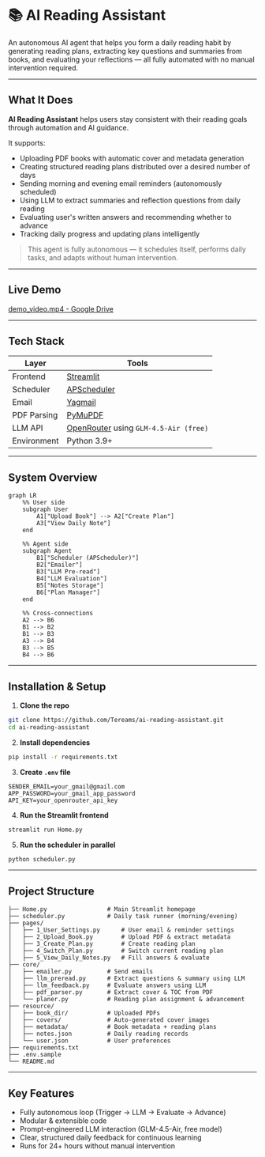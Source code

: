 # 📚 AI Reading Assistant

An autonomous AI agent that helps you form a daily reading habit by generating reading plans, extracting key questions and summaries from books, and evaluating your reflections — all fully automated with no manual intervention required.

---

## What It Does

**AI Reading Assistant** helps users stay consistent with their reading goals through automation and AI guidance.

It supports:

- Uploading PDF books with automatic cover and metadata generation
- Creating structured reading plans distributed over a desired number of days
- Sending morning and evening email reminders (autonomously scheduled)
- Using LLM to extract summaries and reflection questions from daily reading
- Evaluating user's written answers and recommending whether to advance
- Tracking daily progress and updating plans intelligently

> This agent is fully autonomous — it schedules itself, performs daily tasks, and adapts without human intervention.

---

## Live Demo

[demo_video.mp4 - Google Drive](https://drive.google.com/file/d/1N1Q_dT-fG5Be3ZM4QAyRwKlFT8gI0H3L/view?usp=sharing)

---

## Tech Stack

| Layer       | Tools                                                          |
| ----------- | -------------------------------------------------------------- |
| Frontend    | [Streamlit](https://streamlit.io)                              |
| Scheduler   | [APScheduler](https://apscheduler.readthedocs.io)              |
| Email       | [Yagmail](https://github.com/kootenpv/yagmail)                 |
| PDF Parsing | [PyMuPDF](https://github.com/pymupdf/PyMuPDF)                  |
| LLM API     | [OpenRouter](https://openrouter.ai) using `GLM-4.5-Air (free)` |
| Environment | Python 3.9+                                                    |

---

## System Overview

```mermaid
graph LR
    %% User side
    subgraph User
        A1["Upload Book"] --> A2["Create Plan"]
        A3["View Daily Note"]
    end

    %% Agent side
    subgraph Agent
        B1["Scheduler (APScheduler)"]
        B2["Emailer"]
        B3["LLM Pre-read"]
        B4["LLM Evaluation"]
        B5["Notes Storage"]
        B6["Plan Manager"]
    end

    %% Cross-connections
    A2 --> B6
    B1 --> B2
    B1 --> B3
    A3 --> B4
    B3 --> B5
    B4 --> B6
```

---

## Installation & Setup

1. **Clone the repo**

```bash
git clone https://github.com/Tereams/ai-reading-assistant.git
cd ai-reading-assistant
```

2. **Install dependencies**

```bash
pip install -r requirements.txt
```

3. **Create `.env` file**

```env
SENDER_EMAIL=your_gmail@gmail.com
APP_PASSWORD=your_gmail_app_password
API_KEY=your_openrouter_api_key
```

4. **Run the Streamlit frontend**

```bash
streamlit run Home.py
```

5. **Run the scheduler in parallel**

```bash
python scheduler.py
```

---

## Project Structure

```
├── Home.py                 # Main Streamlit homepage
├── scheduler.py            # Daily task runner (morning/evening)
├── pages/
│   ├── 1_User_Settings.py      # User email & reminder settings
│   ├── 2_Upload_Book.py        # Upload PDF & extract metadata
│   ├── 3_Create_Plan.py        # Create reading plan
│   ├── 4_Switch_Plan.py        # Switch current reading plan
│   ├── 5_View_Daily_Notes.py   # Fill answers & evaluate
├── core/
│   ├── emailer.py          # Send emails
│   ├── llm_preread.py      # Extract questions & summary using LLM
│   ├── llm_feedback.py     # Evaluate answers using LLM
│   ├── pdf_parser.py       # Extract cover & TOC from PDF
│   └── planer.py           # Reading plan assignment & advancement
├── resource/
│   ├── book_dir/           # Uploaded PDFs
│   ├── covers/             # Auto-generated cover images
│   ├── metadata/           # Book metadata + reading plans
│   ├── notes.json          # Daily reading records
│   └── user.json           # User preferences
├── requirements.txt
├── .env.sample
└── README.md
```

---

## Key Features

- Fully autonomous loop (Trigger → LLM → Evaluate → Advance)
- Modular & extensible code
- Prompt-engineered LLM interaction (GLM-4.5-Air, free model)
- Clear, structured daily feedback for continuous learning
- Runs for 24+ hours without manual intervention

